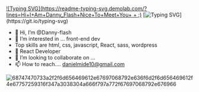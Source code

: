   [![Typing SVG](https://readme-typing-svg.demolab.com/?lines=Hi+I+Am+Danny_Flash+Nice+To+Meet+You+ + ;)](https://git.io/typing-svg)
  [![Typing SVG](https://readme-typing-svg.demolab.com/?lines=Hello+there+Welcome+to+My+Speed+Force+hehe;)](https://git.io/typing-svg)

- 👋 Hi, I’m @Danny-flash
- 👀 I’m interested in ... front-end dev
- Top skills are html, css, javascript, React, sass, wordpress
- 🌱 React Developer
- 💞️ I’m looking to collaborate on ...
- 📫 How to reach.... danielmide10@gmail.com



![68747470733a2f2f6d656469612e67697068792e636f6d2f6d656469612f4e67757259316f347a3038304a666f797a772f67697068792e676966](https://user-images.githubusercontent.com/84744061/213994252-3b4473ca-8fdf-4f8d-b866-83791bc68f62.gif)
